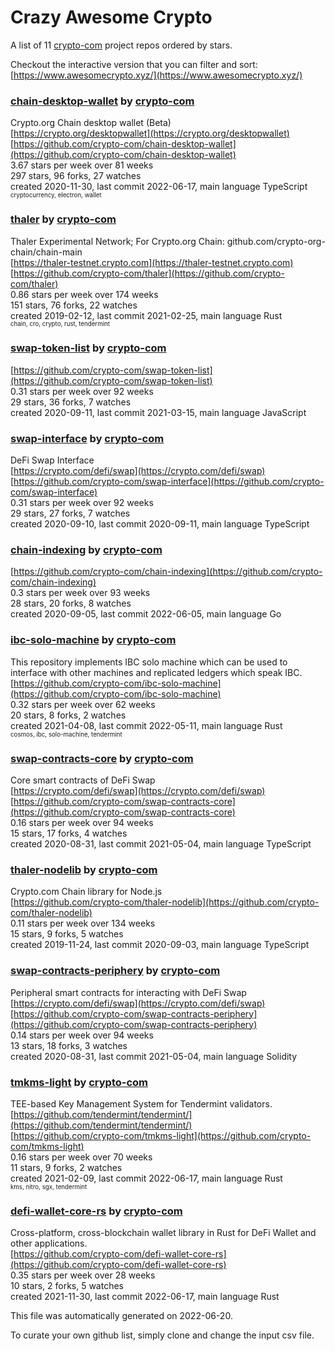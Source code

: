 # Crazy Awesome Crypto
A list of 11 [crypto-com](https://github.com/crypto-com) project repos ordered by stars.  

Checkout the interactive version that you can filter and sort: 
[https://www.awesomecrypto.xyz/](https://www.awesomecrypto.xyz/)  


### [chain-desktop-wallet](https://github.com/crypto-com/chain-desktop-wallet) by [crypto-com](https://github.com/crypto-com)  
Crypto.org Chain desktop wallet (Beta)  
[https://crypto.org/desktopwallet](https://crypto.org/desktopwallet)  
[https://github.com/crypto-com/chain-desktop-wallet](https://github.com/crypto-com/chain-desktop-wallet)  
3.67 stars per week over 81 weeks  
297 stars, 96 forks, 27 watches  
created 2020-11-30, last commit 2022-06-17, main language TypeScript  
<sub><sup>cryptocurrency, electron, wallet</sup></sub>


### [thaler](https://github.com/crypto-com/thaler) by [crypto-com](https://github.com/crypto-com)  
Thaler Experimental Network; For Crypto.org Chain: github.com/crypto-org-chain/chain-main  
[https://thaler-testnet.crypto.com](https://thaler-testnet.crypto.com)  
[https://github.com/crypto-com/thaler](https://github.com/crypto-com/thaler)  
0.86 stars per week over 174 weeks  
151 stars, 76 forks, 22 watches  
created 2019-02-12, last commit 2021-02-25, main language Rust  
<sub><sup>chain, cro, crypto, rust, tendermint</sup></sub>


### [swap-token-list](https://github.com/crypto-com/swap-token-list) by [crypto-com](https://github.com/crypto-com)  
  
[https://github.com/crypto-com/swap-token-list](https://github.com/crypto-com/swap-token-list)  
0.31 stars per week over 92 weeks  
29 stars, 36 forks, 7 watches  
created 2020-09-11, last commit 2021-03-15, main language JavaScript  


### [swap-interface](https://github.com/crypto-com/swap-interface) by [crypto-com](https://github.com/crypto-com)  
DeFi Swap Interface  
[https://crypto.com/defi/swap](https://crypto.com/defi/swap)  
[https://github.com/crypto-com/swap-interface](https://github.com/crypto-com/swap-interface)  
0.31 stars per week over 92 weeks  
29 stars, 27 forks, 7 watches  
created 2020-09-10, last commit 2020-09-11, main language TypeScript  


### [chain-indexing](https://github.com/crypto-com/chain-indexing) by [crypto-com](https://github.com/crypto-com)  
  
[https://github.com/crypto-com/chain-indexing](https://github.com/crypto-com/chain-indexing)  
0.3 stars per week over 93 weeks  
28 stars, 20 forks, 8 watches  
created 2020-09-05, last commit 2022-06-05, main language Go  


### [ibc-solo-machine](https://github.com/crypto-com/ibc-solo-machine) by [crypto-com](https://github.com/crypto-com)  
This repository implements IBC solo machine which can be used to interface with other machines and replicated ledgers which speak IBC.  
[https://github.com/crypto-com/ibc-solo-machine](https://github.com/crypto-com/ibc-solo-machine)  
0.32 stars per week over 62 weeks  
20 stars, 8 forks, 2 watches  
created 2021-04-08, last commit 2022-05-11, main language Rust  
<sub><sup>cosmos, ibc, solo-machine, tendermint</sup></sub>


### [swap-contracts-core](https://github.com/crypto-com/swap-contracts-core) by [crypto-com](https://github.com/crypto-com)  
Core smart contracts of DeFi Swap  
[https://crypto.com/defi/swap](https://crypto.com/defi/swap)  
[https://github.com/crypto-com/swap-contracts-core](https://github.com/crypto-com/swap-contracts-core)  
0.16 stars per week over 94 weeks  
15 stars, 17 forks, 4 watches  
created 2020-08-31, last commit 2021-05-04, main language TypeScript  


### [thaler-nodelib](https://github.com/crypto-com/thaler-nodelib) by [crypto-com](https://github.com/crypto-com)  
Crypto.com Chain library for Node.js  
[https://github.com/crypto-com/thaler-nodelib](https://github.com/crypto-com/thaler-nodelib)  
0.11 stars per week over 134 weeks  
15 stars, 9 forks, 5 watches  
created 2019-11-24, last commit 2020-09-03, main language TypeScript  


### [swap-contracts-periphery](https://github.com/crypto-com/swap-contracts-periphery) by [crypto-com](https://github.com/crypto-com)  
Peripheral smart contracts for interacting with DeFi Swap  
[https://crypto.com/defi/swap](https://crypto.com/defi/swap)  
[https://github.com/crypto-com/swap-contracts-periphery](https://github.com/crypto-com/swap-contracts-periphery)  
0.14 stars per week over 94 weeks  
13 stars, 18 forks, 3 watches  
created 2020-08-31, last commit 2021-05-04, main language Solidity  


### [tmkms-light](https://github.com/crypto-com/tmkms-light) by [crypto-com](https://github.com/crypto-com)  
TEE-based Key Management System for Tendermint validators.  
[https://github.com/tendermint/tendermint/](https://github.com/tendermint/tendermint/)  
[https://github.com/crypto-com/tmkms-light](https://github.com/crypto-com/tmkms-light)  
0.16 stars per week over 70 weeks  
11 stars, 9 forks, 2 watches  
created 2021-02-09, last commit 2022-06-17, main language Rust  
<sub><sup>kms, nitro, sgx, tendermint</sup></sub>


### [defi-wallet-core-rs](https://github.com/crypto-com/defi-wallet-core-rs) by [crypto-com](https://github.com/crypto-com)  
Cross-platform, cross-blockchain wallet library in Rust for DeFi Wallet and other applications.  
[https://github.com/crypto-com/defi-wallet-core-rs](https://github.com/crypto-com/defi-wallet-core-rs)  
0.35 stars per week over 28 weeks  
10 stars, 2 forks, 5 watches  
created 2021-11-30, last commit 2022-06-17, main language Rust  


This file was automatically generated on 2022-06-20.  

To curate your own github list, simply clone and change the input csv file.  